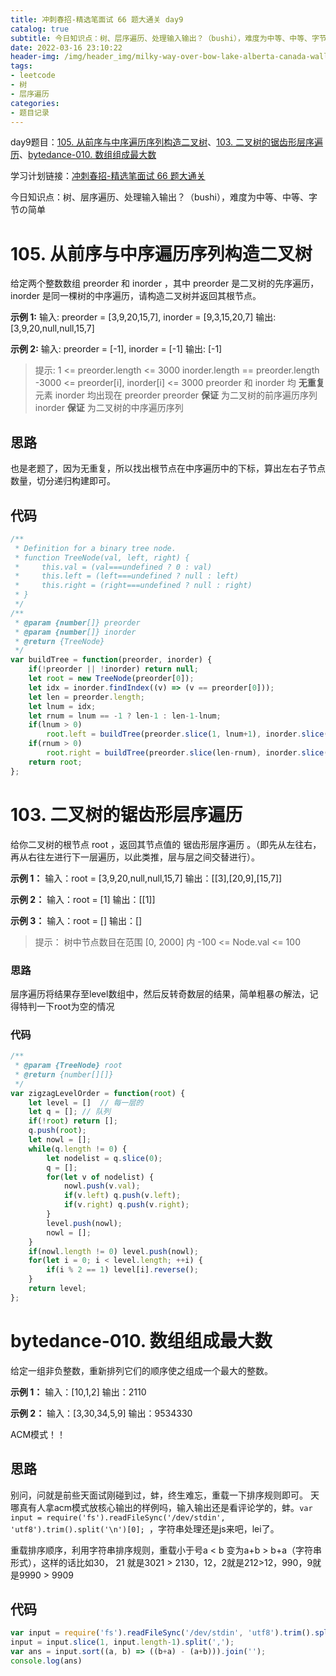 ```yaml
---
title: 冲刺春招-精选笔面试 66 题大通关 day9
catalog: true
subtitle: 今日知识点：树、层序遍历、处理输入输出？（bushi），难度为中等、中等、字节の简单
date: 2022-03-16 23:10:22
header-img: /img/header_img/milky-way-over-bow-lake-alberta-canada-wallpaper-for-1920x1080-63-873.jpg
tags:
- leetcode
- 树
- 层序遍历
categories:
- 题目记录
---
```


day9题目：[105. 从前序与中序遍历序列构造二叉树](https://leetcode-cn.com/problems/construct-binary-tree-from-preorder-and-inorder-traversal/)、[103. 二叉树的锯齿形层序遍历](https://leetcode-cn.com/problems/binary-tree-zigzag-level-order-traversal/)、[bytedance-010. 数组组成最大数](https://leetcode-cn.com/problems/9nsGSS/)

学习计划链接：[冲刺春招-精选笔面试 66 题大通关](https://leetcode-cn.com/study-plan/bytedancecampus/?progress=dcmyjb3)

今日知识点：树、层序遍历、处理输入输出？（bushi），难度为中等、中等、字节の简单
<!-- more -->
# 105. 从前序与中序遍历序列构造二叉树
给定两个整数数组 preorder 和 inorder ，其中 preorder 是二叉树的先序遍历， inorder 是同一棵树的中序遍历，请构造二叉树并返回其根节点。

**示例 1:**
输入: preorder = [3,9,20,15,7], inorder = [9,3,15,20,7]
输出: [3,9,20,null,null,15,7]

**示例 2:**
输入: preorder = [-1], inorder = [-1]
输出: [-1]
 
> 提示:
1 <= preorder.length <= 3000
inorder.length == preorder.length
-3000 <= preorder[i], inorder[i] <= 3000
preorder 和 inorder 均 **无重复** 元素
inorder 均出现在 preorder
preorder **保证** 为二叉树的前序遍历序列
inorder **保证** 为二叉树的中序遍历序列
## 思路
也是老题了，因为无重复，所以找出根节点在中序遍历中的下标，算出左右子节点数量，切分递归构建即可。
## 代码
```js
/**
 * Definition for a binary tree node.
 * function TreeNode(val, left, right) {
 *     this.val = (val===undefined ? 0 : val)
 *     this.left = (left===undefined ? null : left)
 *     this.right = (right===undefined ? null : right)
 * }
 */
/**
 * @param {number[]} preorder
 * @param {number[]} inorder
 * @return {TreeNode}
 */
var buildTree = function(preorder, inorder) {
    if(!preorder || !inorder) return null;
    let root = new TreeNode(preorder[0]);
    let idx = inorder.findIndex((v) => (v == preorder[0]));
    let len = preorder.length;
    let lnum = idx;
    let rnum = lnum == -1 ? len-1 : len-1-lnum;
    if(lnum > 0) 
        root.left = buildTree(preorder.slice(1, lnum+1), inorder.slice(0, lnum+1));
    if(rnum > 0) 
        root.right = buildTree(preorder.slice(len-rnum), inorder.slice(len-rnum));
    return root;
};
```
# 103. 二叉树的锯齿形层序遍历
给你二叉树的根节点 root ，返回其节点值的 锯齿形层序遍历 。（即先从左往右，再从右往左进行下一层遍历，以此类推，层与层之间交替进行）。

**示例 1：**
输入：root = [3,9,20,null,null,15,7]
输出：[[3],[20,9],[15,7]]

**示例 2：**
输入：root = [1]
输出：[[1]]

**示例 3：**
输入：root = []
输出：[]

>提示：
树中节点数目在范围 [0, 2000] 内
-100 <= Node.val <= 100

### 思路
层序遍历将结果存至level数组中，然后反转奇数层的结果，简单粗暴の解法，记得特判一下root为空的情况
### 代码
```js
/**
 * @param {TreeNode} root
 * @return {number[][]}
 */
var zigzagLevelOrder = function(root) {
    let level = []  // 每一层的
    let q = []; // 队列
    if(!root) return [];
    q.push(root);
    let nowl = [];
    while(q.length != 0) {
        let nodelist = q.slice(0);
        q = [];
        for(let v of nodelist) {
            nowl.push(v.val);
            if(v.left) q.push(v.left);
            if(v.right) q.push(v.right);
        }
        level.push(nowl);
        nowl = [];
    }
    if(nowl.length != 0) level.push(nowl);
    for(let i = 0; i < level.length; ++i) {
        if(i % 2 == 1) level[i].reverse();
    }
    return level;
};
```
# bytedance-010. 数组组成最大数
给定一组非负整数，重新排列它们的顺序使之组成一个最大的整数。

**示例 1：**
输入：[10,1,2]
输出：2110

**示例 2：**
输入：[3,30,34,5,9]
输出：9534330

ACM模式！！
## 思路
别问，问就是前些天面试刚碰到过，蚌，终生难忘，重载一下排序规则即可。
天哪真有人拿acm模式放核心输出的样例吗，输入输出还是看评论学的，蚌。`var input = require('fs').readFileSync('/dev/stdin', 'utf8').trim().split('\n')[0];
`，字符串处理还是js来吧，lei了。

重载排序顺序，利用字符串排序规则，重载小于号a < b 变为a+b > b+a（字符串形式），这样的话比如30， 21 就是3021 > 2130，12，2就是212>12，990，9就是9990 > 9909
## 代码
```js
var input = require('fs').readFileSync('/dev/stdin', 'utf8').trim().split('\n')[0];
input = input.slice(1, input.length-1).split(',');
var ans = input.sort((a, b) => ((b+a) - (a+b))).join('');
console.log(ans)
```